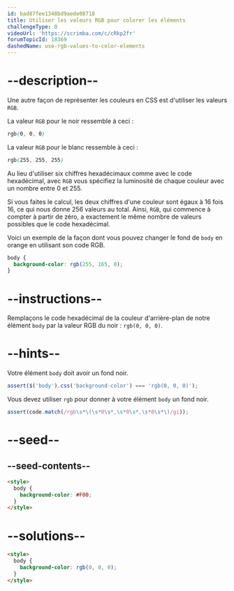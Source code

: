 ```yaml
---
id: bad87fee1348bd9aede08718
title: Utiliser les valeurs RGB pour colorer les éléments
challengeType: 0
videoUrl: 'https://scrimba.com/c/cRkp2fr'
forumTopicId: 18369
dashedName: use-rgb-values-to-color-elements
---
```


# --description--

Une autre façon de représenter les couleurs en CSS est d'utiliser les valeurs `RGB`.

La valeur `RGB` pour le noir ressemble à ceci :

```css
rgb(0, 0, 0)
```

La valeur `RGB` pour le blanc ressemble à ceci :

```css
rgb(255, 255, 255)
```

Au lieu d'utiliser six chiffres hexadécimaux comme avec le code hexadécimal, avec `RGB` vous spécifiez la luminosité de chaque couleur avec un nombre entre 0 et 255.

Si vous faites le calcul, les deux chiffres d'une couleur sont égaux à 16 fois 16, ce qui nous donne 256 valeurs au total. Ainsi, `RGB`, qui commence à compter à partir de zéro, a exactement le même nombre de valeurs possibles que le code hexadécimal.

Voici un exemple de la façon dont vous pouvez changer le fond de `body` en orange en utilisant son code RGB.

```css
body {
  background-color: rgb(255, 165, 0);
}
```

# --instructions--

Remplaçons le code hexadécimal de la couleur d'arrière-plan de notre élément `body` par la valeur RGB du noir : `rgb(0, 0, 0)`.

# --hints--

Votre élément `body` doit avoir un fond noir.

```js
assert($('body').css('background-color') === 'rgb(0, 0, 0)');
```

Vous devez utiliser `rgb` pour donner à votre élément `body` un fond noir.

```js
assert(code.match(/rgb\s*\(\s*0\s*,\s*0\s*,\s*0\s*\)/gi));
```

# --seed--

## --seed-contents--

```html
<style>
  body {
    background-color: #F00;
  }
</style>
```

# --solutions--

```html
<style>
  body {
    background-color: rgb(0, 0, 0);
  }
</style>
```
